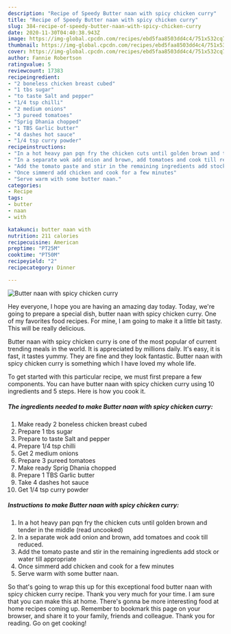 ```yaml
---
description: "Recipe of Speedy Butter naan with spicy chicken curry"
title: "Recipe of Speedy Butter naan with spicy chicken curry"
slug: 384-recipe-of-speedy-butter-naan-with-spicy-chicken-curry
date: 2020-11-30T04:40:38.943Z
image: https://img-global.cpcdn.com/recipes/ebd5faa8503dd4c4/751x532cq70/butter-naan-with-spicy-chicken-curry-recipe-main-photo.jpg
thumbnail: https://img-global.cpcdn.com/recipes/ebd5faa8503dd4c4/751x532cq70/butter-naan-with-spicy-chicken-curry-recipe-main-photo.jpg
cover: https://img-global.cpcdn.com/recipes/ebd5faa8503dd4c4/751x532cq70/butter-naan-with-spicy-chicken-curry-recipe-main-photo.jpg
author: Fannie Robertson
ratingvalue: 5
reviewcount: 17383
recipeingredient:
- "2 boneless chicken breast cubed"
- "1 tbs sugar"
- "to taste Salt and pepper"
- "1/4 tsp chilli"
- "2 medium onions"
- "3 pureed tomatoes"
- "Sprig Dhania chopped"
- "1 TBS Garlic butter"
- "4 dashes hot sauce"
- "1/4 tsp curry powder"
recipeinstructions:
- "In a hot heavy pan pqn fry the chicken cuts until golden brown and tender in the middle (read uncooked)"
- "In a separate wok add onion and brown, add tomatoes and cook till reduced."
- "Add the tomato paste and stir in the remaining ingredients add stock or water till appropriate"
- "Once simmerd add chicken and cook for a few minutes"
- "Serve warm with some butter naan."
categories:
- Recipe
tags:
- butter
- naan
- with

katakunci: butter naan with 
nutrition: 211 calories
recipecuisine: American
preptime: "PT25M"
cooktime: "PT50M"
recipeyield: "2"
recipecategory: Dinner

---
```



![Butter naan with spicy chicken curry](https://img-global.cpcdn.com/recipes/ebd5faa8503dd4c4/751x532cq70/butter-naan-with-spicy-chicken-curry-recipe-main-photo.jpg)

Hey everyone, I hope you are having an amazing day today. Today, we're going to prepare a special dish, butter naan with spicy chicken curry. One of my favorites food recipes. For mine, I am going to make it a little bit tasty. This will be really delicious.



Butter naan with spicy chicken curry is one of the most popular of current trending meals in the world. It is appreciated by millions daily. It's easy, it is fast, it tastes yummy. They are fine and they look fantastic. Butter naan with spicy chicken curry is something which I have loved my whole life.


To get started with this particular recipe, we must first prepare a few components. You can have butter naan with spicy chicken curry using 10 ingredients and 5 steps. Here is how you cook it.

<!--inarticleads1-->

##### The ingredients needed to make Butter naan with spicy chicken curry:

1. Make ready 2 boneless chicken breast cubed
1. Prepare 1 tbs sugar
1. Prepare to taste Salt and pepper
1. Prepare 1/4 tsp chilli
1. Get 2 medium onions
1. Prepare 3 pureed tomatoes
1. Make ready Sprig Dhania chopped
1. Prepare 1 TBS Garlic butter
1. Take 4 dashes hot sauce
1. Get 1/4 tsp curry powder




<!--inarticleads2-->

##### Instructions to make Butter naan with spicy chicken curry:

1. In a hot heavy pan pqn fry the chicken cuts until golden brown and tender in the middle (read uncooked)
1. In a separate wok add onion and brown, add tomatoes and cook till reduced.
1. Add the tomato paste and stir in the remaining ingredients add stock or water till appropriate
1. Once simmerd add chicken and cook for a few minutes
1. Serve warm with some butter naan.




So that's going to wrap this up for this exceptional food butter naan with spicy chicken curry recipe. Thank you very much for your time. I am sure that you can make this at home. There's gonna be more interesting food at home recipes coming up. Remember to bookmark this page on your browser, and share it to your family, friends and colleague. Thank you for reading. Go on get cooking!
